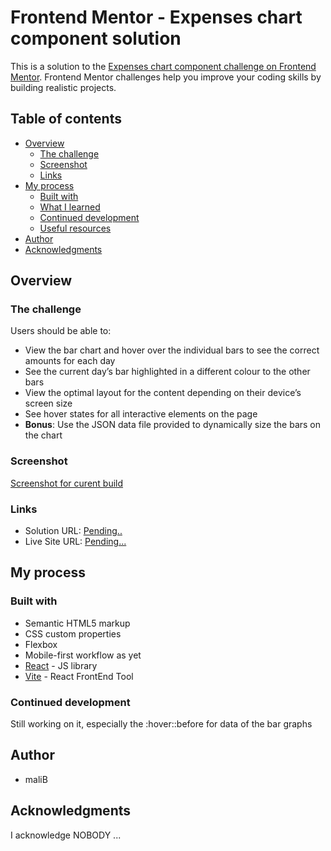 # Frontend Mentor - Expenses chart component solution

This is a solution to the [Expenses chart component challenge on Frontend Mentor](https://www.frontendmentor.io/challenges/expenses-chart-component-e7yJBUdjwt). Frontend Mentor challenges help you improve your coding skills by building realistic projects. 

## Table of contents

- [Overview](#overview)
  - [The challenge](#the-challenge)
  - [Screenshot](#screenshot)
  - [Links](#links)
- [My process](#my-process)
  - [Built with](#built-with)
  - [What I learned](#what-i-learned)
  - [Continued development](#continued-development)
  - [Useful resources](#useful-resources)
- [Author](#author)
- [Acknowledgments](#acknowledgments)

## Overview

### The challenge

Users should be able to:

- View the bar chart and hover over the individual bars to see the correct amounts for each day
- See the current day’s bar highlighted in a different colour to the other bars
- View the optimal layout for the content depending on their device’s screen size
- See hover states for all interactive elements on the page
- **Bonus**: Use the JSON data file provided to dynamically size the bars on the chart

### Screenshot

[Screenshot for curent build](./images/BarGraph.png)


### Links

- Solution URL: [Pending..]()
- Live Site URL: [Pending...]()

## My process

### Built with

- Semantic HTML5 markup
- CSS custom properties
- Flexbox
- Mobile-first workflow as yet
- [React](https://reactjs.org/) - JS library
- [Vite](https://vitejs.dev/) - React FrontEnd Tool

### Continued development

Still working on it, especially the :hover::before for data of the bar graphs

## Author

- maliB

## Acknowledgments

I acknowledge NOBODY ...